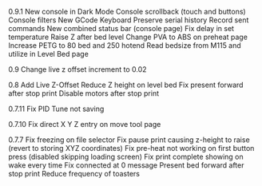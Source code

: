 0.9.1
New console in Dark Mode
Console scrollback (touch and buttons)
Console filters
New GCode Keyboard
Preserve serial history
Record sent commands
New combined status bar (console page)
Fix delay in set temperature
Raise Z after bed level
Change PVA to ABS on preheat page
Increase PETG to 80 bed and 250 hotend
Read bedsize from M115 and utilize in Level Bed page

0.9
Change live z offset increment to 0.02

0.8
Add Live Z-Offset
Reduce Z height on level bed
Fix present forward after stop print
Disable motors after stop print

0.7.11
Fix PID Tune not saving

0.7.10
Fix direct X Y Z entry on move tool page

0.7.7
Fix freezing on file selector
Fix pause print causing z-height to raise (revert to storing XYZ coordinates)
Fix pre-heat not working on first button press (disabled skipping loading screen)
Fix print complete showing on wake every time
Fix connected at 0 message
Present bed forward after stop print
Reduce frequency of toasters